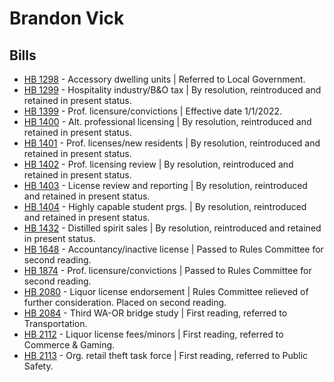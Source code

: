 # Brandon Vick
## Bills
* [HB 1298](/bill/2021-22/hb/1298/) - Accessory dwelling units | Referred to Local Government.
* [HB 1299](/bill/2021-22/hb/1299/) - Hospitality industry/B&O tax | By resolution, reintroduced and retained in present status.
* [HB 1399](/bill/2021-22/hb/1399/) - Prof. licensure/convictions | Effective date 1/1/2022.
* [HB 1400](/bill/2021-22/hb/1400/) - Alt. professional licensing | By resolution, reintroduced and retained in present status.
* [HB 1401](/bill/2021-22/hb/1401/) - Prof. licenses/new residents | By resolution, reintroduced and retained in present status.
* [HB 1402](/bill/2021-22/hb/1402/) - Prof. licensing review | By resolution, reintroduced and retained in present status.
* [HB 1403](/bill/2021-22/hb/1403/) - License review and reporting | By resolution, reintroduced and retained in present status.
* [HB 1404](/bill/2021-22/hb/1404/) - Highly capable student prgs. | By resolution, reintroduced and retained in present status.
* [HB 1432](/bill/2021-22/hb/1432/) - Distilled spirit sales | By resolution, reintroduced and retained in present status.
* [HB 1648](/bill/2021-22/hb/1648/) - Accountancy/inactive license | Passed to Rules Committee for second reading.
* [HB 1874](/bill/2021-22/hb/1874/) - Prof. licensure/convictions | Passed to Rules Committee for second reading.
* [HB 2080](/bill/2021-22/hb/2080/) - Liquor license endorsement | Rules Committee relieved of further consideration.  Placed on second reading.
* [HB 2084](/bill/2021-22/hb/2084/) - Third WA-OR bridge study | First reading, referred to Transportation.
* [HB 2112](/bill/2021-22/hb/2112/) - Liquor license fees/minors | First reading, referred to Commerce & Gaming.
* [HB 2113](/bill/2021-22/hb/2113/) - Org. retail theft task force | First reading, referred to Public Safety.
